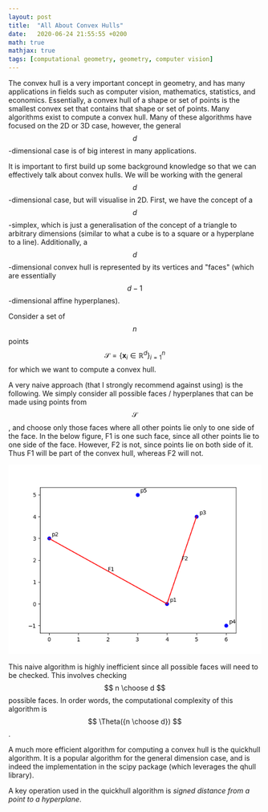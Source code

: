 ```yaml
---
layout: post
title:  "All About Convex Hulls"
date:   2020-06-24 21:55:55 +0200
math: true
mathjax: true
tags: [computational geometry, geometry, computer vision]
---
```


The convex hull is a very important concept in geometry, and has many applications in fields such as computer vision, mathematics, statistics, and economics. Essentially, a convex hull of a shape or set of points is the smallest convex set that contains that shape or set of points. Many algorithms exist to compute a convex hull. Many of these algorithms have focused on the 2D or 3D case, however, the general $$ d $$-dimensional case is of big interest in many applications.

It is important to first build up some background knowledge so that we can effectively talk about convex hulls. We will be working with the general $$ d $$-dimensional case, but will visualise in 2D. First, we have the concept of a $$ d $$-simplex, which is just a generalisation of the concept of a triangle to arbitrary dimensions (similar to what a cube is to a square or a hyperplane to a line). Additionally, a $$ d $$-dimensional convex hull is represented by its vertices and "faces" (which are essentially $$ d - 1 $$-dimensional affine hyperplanes).

Consider a set of $$ n $$ points $$ \mathcal{S} = \{\mathbf{x}_i \in \mathbb{R}^d\}_{i=1}^n $$ for which we want to compute a convex hull.

A very naive approach (that I strongly recommend against using) is the following. We simply consider all possible faces / hyperplanes that can be made using points from $$ \mathcal{S} $$, and choose only those faces where all other points lie only to one side of the face. In the below figure, F1 is one such face, since all other points lie to one side of the face. However, F2 is not, since points lie on both side of it. Thus F1 will be part of the convex hull, whereas F2 will not.

![CH1](/assets/ch1.png)

This naive algorithm is highly inefficient since all possible faces will need to be checked. This involves checking $$ n \choose d $$ possible faces. In order words, the computational complexity of this algorithm is $$ \Theta({n \choose d}) $$.

A much more efficient algorithm for computing a convex hull is the quickhull algorithm. It is a popular algorithm for the general dimension case, and is indeed the implementation in the scipy package (which leverages the qhull library).

A key operation used in the quickhull algorithm is *signed distance from a point to a hyperplane*.